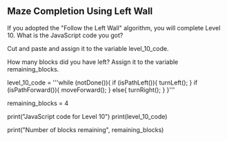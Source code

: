 ## Maze Completion Using Left Wall
If you adopted the "Follow the Left Wall" algorithm, you will complete Level 10. 
What is the JavaScript code you got? 

Cut and paste and assign it to the variable level_10_code.

How many blocks did you have left? 
Assign it to the variable remaining_blocks.



level_10_code = '''while (notDone()){
  if (isPathLeft()){
    turnLeft();
  }
if (isPathForward()){
  moveForward();
  }
  else{
    turnRight();
  }
}'''







remaining_blocks = 4


print("JavaScript code for Level 10")
print(level_10_code)

print("Number of blocks remaining", remaining_blocks)
